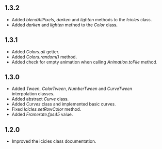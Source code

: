 ## 1.3.2

- Added _blendAllPixels_, _darken_ and _lighten_ methods to the _Icicles_ class.
- Added _darken_ and _lighten_ method to the _Color_ class.
## 1.3.1

- Added _Colors.all_ getter.
- Added _Colors.random()_ method.
- Added check for empty animation when calling _Animation.toFile_ method.

## 1.3.0

- Added _Tween_, _ColorTween_, _NumberTween_ and _CurveTween_ interpolation classes.
- Added abstract _Curve_ class.
- Added _Curves_ class and implemented basic curves.
- Fixed _Icicles.setRowColor_ method.
- Added _Framerate.fps45_ value.

## 1.2.0

- Improved the icicles class documentation.
